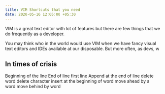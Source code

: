```yaml
---
title: VIM Shortcuts that you need
date: 2020-05-16 12:05:00 +05:30
---
```


VIM is a great text editor with lot of features but there are few things that we do frequently as a developer.

You may think who in the world would use VIM when we have fancy visual text editors and IDEs available at our disposable. But more often, as devs, w

## In times of crisis


Beginning of the line
End of line
first line
Append at the end of line
delete word
delete character
insert at the beginning of word
move ahead by a word
move behind by word